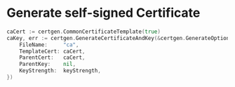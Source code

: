 # Generate self-signed Certificate

```go
caCert := certgen.CommonCertificateTemplate(true)
caKey, err := certgen.GenerateCertificateAndKey(&certgen.GenerateOptions{
	FileName:     "ca",
	TemplateCert: caCert,
	ParentCert:   caCert,
	ParentKey:    nil,
	KeyStrength:  keyStrength,
})
```

